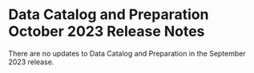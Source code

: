 #  Data Catalog and Preparation October 2023 Release Notes

<head>
  <meta name="guidename" content="Release Notes"/>
  <meta name="context" content="GUID-"/>
</head>


There are no updates to Data Catalog and Preparation in the September 2023 release.